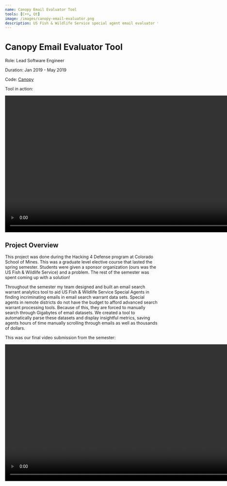 ```yaml
---
name: Canopy Email Evaluator Tool
tools: [C++, Qt]
image: /images/canopy-email-evaluator.png
description: US Fish & Wildlife Service special agent email evaluator tool.
---
```


# Canopy Email Evaluator Tool

Role: Lead Software Engineer

Duration: Jan 2019 - May 2019

Code: [Canopy](https://github.com/joshrands/Canopy)

Tool in action:

<video width=900 controls>
  <source src="/videos/canopy-video.mp4" type="video/mp4">
</video>

## Project Overview

This project was done during the Hacking 4 Defense program at Colorado School of Mines. This was a graduate level elective course that lasted the spring semester. Students were given a sponsor organization (ours was the US Fish & Wildlife Service) and a problem. The rest of the semester was spent coming up with a solution! 

Throughout the semester my team designed and built an email search warrant analytics tool to aid US Fish & Wildlife Service Special Agents in finding incriminating emails in email search warrant data sets. Special agents in remote districts do not have the budget to afford advanced search warrant processing tools. Because of this, they are forced to manually search through Gigabytes of email datasets. We created a tool to automatically parse these datasets and display insightful metrics, saving agents hours of time manually scrolling through emails as well as thousands of dollars.

This was our final video submission from the semester: 

<video width=900 controls>
  <source src="/videos/canopy_video_v3.mp4" type="video/mp4">
</video>

